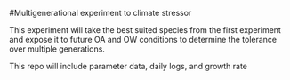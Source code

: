 #Multigenerational experiment to climate stressor  

This experiment will take the best suited species from the first experiment and expose it to future OA and OW conditions to determine the tolerance over multiple generations.

This repo will include parameter data, daily logs, and growth rate
